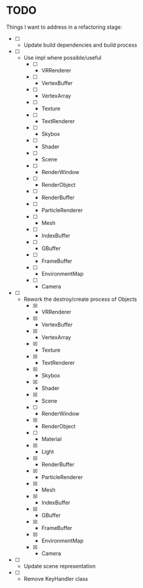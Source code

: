 # TODO

Things I want to address in a refactoring stage: <br>

* [ ] - Update build dependencies and build process
* [ ] - Use impl where possible/useful
    * [ ] - VRRenderer
    * [ ] - VertexBuffer
    * [ ] - VertexArray
    * [ ] - Texture
    * [ ] - TextRenderer
    * [ ] - Skybox
    * [ ] - Shader
    * [ ] - Scene
    * [ ] - RenderWindow
    * [ ] - RenderObject
    * [ ] - RenderBuffer
    * [ ] - ParticleRenderer
    * [ ] - Mesh
    * [ ] - IndexBuffer
    * [ ] - GBuffer
    * [ ] - FrameBuffer
    * [ ] - EnvironmentMap
    * [ ] - Camera
* [ ] - Rework the destroy/create process of Objects
    * [x] - VRRenderer
    * [x] - VertexBuffer
    * [x] - VertexArray
    * [x] - Texture
    * [x] - TextRenderer
    * [x] - Skybox
    * [x] - Shader
    * [x] - Scene
    * [ ] - RenderWindow
    * [x] - RenderObject
    * [ ] - Material
    * [x] - Light
    * [x] - RenderBuffer
    * [x] - ParticleRenderer
    * [x] - Mesh
    * [x] - IndexBuffer
    * [x] - GBuffer
    * [x] - FrameBuffer
    * [x] - EnvironmentMap
    * [x] - Camera
* [ ] - Update scene representation
* [ ] - Remove KeyHandler class